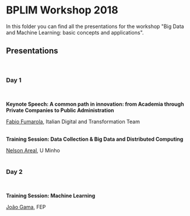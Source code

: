 # BPLIM Workshop 2018

In this folder you can find all the presentations for the workshop "Big Data and Machine Learning: basic concepts and applications".

## Presentations

<br/>

### Day 1

<br/>

**Keynote Speech: A common path in innovation: from Academia through Private Companies to Public Administration**

[Fabio Fumarola](https://teamdigitale.governo.it/en/people/fabio-fumarola-profile.htm), Italian Digital and Transformation Team<br/><br/>

**Training Session: Data Collection & Big Data and Distributed Computing**

[Nelson Areal](https://nelsonareal.net/), U Minho<br/><br/>

### Day 2

<br/>

**Training Session: Machine Learning**

[João Gama](https://www.inesctec.pt/pt/pessoas/joao-gama), FEP<br/><br/>
